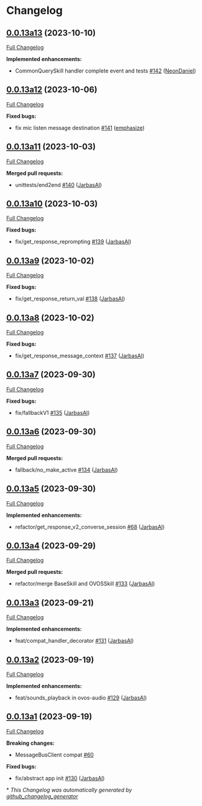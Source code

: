 # Changelog

## [0.0.13a13](https://github.com/OpenVoiceOS/OVOS-workshop/tree/0.0.13a13) (2023-10-10)

[Full Changelog](https://github.com/OpenVoiceOS/OVOS-workshop/compare/0.0.13a12...0.0.13a13)

**Implemented enhancements:**

- CommonQuerySkill handler complete event and tests [\#142](https://github.com/OpenVoiceOS/OVOS-workshop/pull/142) ([NeonDaniel](https://github.com/NeonDaniel))

## [0.0.13a12](https://github.com/OpenVoiceOS/OVOS-workshop/tree/0.0.13a12) (2023-10-06)

[Full Changelog](https://github.com/OpenVoiceOS/OVOS-workshop/compare/0.0.13a11...0.0.13a12)

**Fixed bugs:**

- fix mic listen message destination [\#141](https://github.com/OpenVoiceOS/OVOS-workshop/pull/141) ([emphasize](https://github.com/emphasize))

## [0.0.13a11](https://github.com/OpenVoiceOS/OVOS-workshop/tree/0.0.13a11) (2023-10-03)

[Full Changelog](https://github.com/OpenVoiceOS/OVOS-workshop/compare/0.0.13a10...0.0.13a11)

**Merged pull requests:**

- unittests/end2end [\#140](https://github.com/OpenVoiceOS/OVOS-workshop/pull/140) ([JarbasAl](https://github.com/JarbasAl))

## [0.0.13a10](https://github.com/OpenVoiceOS/OVOS-workshop/tree/0.0.13a10) (2023-10-03)

[Full Changelog](https://github.com/OpenVoiceOS/OVOS-workshop/compare/0.0.13a9...0.0.13a10)

**Fixed bugs:**

- fix/get\_response\_reprompting [\#139](https://github.com/OpenVoiceOS/OVOS-workshop/pull/139) ([JarbasAl](https://github.com/JarbasAl))

## [0.0.13a9](https://github.com/OpenVoiceOS/OVOS-workshop/tree/0.0.13a9) (2023-10-02)

[Full Changelog](https://github.com/OpenVoiceOS/OVOS-workshop/compare/0.0.13a8...0.0.13a9)

**Fixed bugs:**

- fix/get\_response\_return\_val [\#138](https://github.com/OpenVoiceOS/OVOS-workshop/pull/138) ([JarbasAl](https://github.com/JarbasAl))

## [0.0.13a8](https://github.com/OpenVoiceOS/OVOS-workshop/tree/0.0.13a8) (2023-10-02)

[Full Changelog](https://github.com/OpenVoiceOS/OVOS-workshop/compare/0.0.13a7...0.0.13a8)

**Fixed bugs:**

- fix/get\_response\_message\_context [\#137](https://github.com/OpenVoiceOS/OVOS-workshop/pull/137) ([JarbasAl](https://github.com/JarbasAl))

## [0.0.13a7](https://github.com/OpenVoiceOS/OVOS-workshop/tree/0.0.13a7) (2023-09-30)

[Full Changelog](https://github.com/OpenVoiceOS/OVOS-workshop/compare/0.0.13a6...0.0.13a7)

**Fixed bugs:**

- fix/fallbackV1 [\#135](https://github.com/OpenVoiceOS/OVOS-workshop/pull/135) ([JarbasAl](https://github.com/JarbasAl))

## [0.0.13a6](https://github.com/OpenVoiceOS/OVOS-workshop/tree/0.0.13a6) (2023-09-30)

[Full Changelog](https://github.com/OpenVoiceOS/OVOS-workshop/compare/0.0.13a5...0.0.13a6)

**Merged pull requests:**

- fallback/no\_make\_active [\#134](https://github.com/OpenVoiceOS/OVOS-workshop/pull/134) ([JarbasAl](https://github.com/JarbasAl))

## [0.0.13a5](https://github.com/OpenVoiceOS/OVOS-workshop/tree/0.0.13a5) (2023-09-30)

[Full Changelog](https://github.com/OpenVoiceOS/OVOS-workshop/compare/0.0.13a4...0.0.13a5)

**Implemented enhancements:**

- refactor/get\_response\_v2\_converse\_session [\#68](https://github.com/OpenVoiceOS/OVOS-workshop/pull/68) ([JarbasAl](https://github.com/JarbasAl))

## [0.0.13a4](https://github.com/OpenVoiceOS/OVOS-workshop/tree/0.0.13a4) (2023-09-29)

[Full Changelog](https://github.com/OpenVoiceOS/OVOS-workshop/compare/0.0.13a3...0.0.13a4)

**Merged pull requests:**

- refactor/merge BaseSkill and OVOSSkill [\#133](https://github.com/OpenVoiceOS/OVOS-workshop/pull/133) ([JarbasAl](https://github.com/JarbasAl))

## [0.0.13a3](https://github.com/OpenVoiceOS/OVOS-workshop/tree/0.0.13a3) (2023-09-21)

[Full Changelog](https://github.com/OpenVoiceOS/OVOS-workshop/compare/0.0.13a2...0.0.13a3)

**Implemented enhancements:**

- feat/compat\_handler\_decorator [\#131](https://github.com/OpenVoiceOS/OVOS-workshop/pull/131) ([JarbasAl](https://github.com/JarbasAl))

## [0.0.13a2](https://github.com/OpenVoiceOS/OVOS-workshop/tree/0.0.13a2) (2023-09-19)

[Full Changelog](https://github.com/OpenVoiceOS/OVOS-workshop/compare/0.0.13a1...0.0.13a2)

**Implemented enhancements:**

- feat/sounds\_playback in ovos-audio [\#129](https://github.com/OpenVoiceOS/OVOS-workshop/pull/129) ([JarbasAl](https://github.com/JarbasAl))

## [0.0.13a1](https://github.com/OpenVoiceOS/OVOS-workshop/tree/0.0.13a1) (2023-09-19)

[Full Changelog](https://github.com/OpenVoiceOS/OVOS-workshop/compare/0.0.12...0.0.13a1)

**Breaking changes:**

- MessageBusClient compat [\#60](https://github.com/OpenVoiceOS/OVOS-workshop/issues/60)

**Fixed bugs:**

- fix/abstract app init [\#130](https://github.com/OpenVoiceOS/OVOS-workshop/pull/130) ([JarbasAl](https://github.com/JarbasAl))



\* *This Changelog was automatically generated by [github_changelog_generator](https://github.com/github-changelog-generator/github-changelog-generator)*
